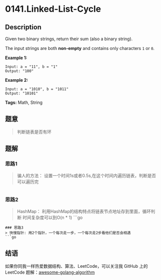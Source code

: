 # 0141.Linked-List-Cycle

## Description

Given two binary strings, return their sum \(also a binary string\).

The input strings are both **non-empty** and contains only characters `1` or `0`.

**Example 1:**

```text
Input: a = "11", b = "1"
Output: "100"
```

**Example 2:**

```text
Input: a = "1010", b = "1011"
Output: "10101"
```

**Tags:** Math, String

## 题意

> 判断链表是否有环

## 题解

### 思路1

> 骗人的方法： 设置一个时间1s或者0.5s,在这个时间内遍历链表，判断是否可以遍历完

```go

```

### 思路2

> HashMap： 利用HashMap的结构特点将链表节点地址存到里面，循环判断 时间复杂度可以到O\(n \* 1\) \`\`\`go

```text
### 思路3
> 快慢指针: 用2个指针，一个每次走一步，一个每次走2步看他们是否会相遇
```go
```

## 结语

如果你同我一样热爱数据结构、算法、LeetCode，可以关注我 GitHub 上的 LeetCode 题解：[awesome-golang-algorithm](https://github.com/Golang-Solutions/awesome-golang-algorithm)


